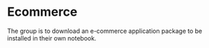 # Ecommerce
The group is to download an e-commerce application package to be installed in their own notebook.
